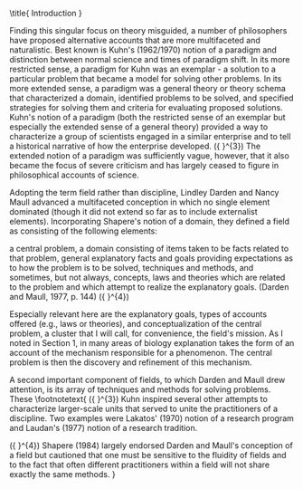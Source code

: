 \title{
Introduction
}

Finding this singular focus on theory misguided, a number of philosophers have proposed alternative accounts that are more multifaceted and naturalistic. Best known is Kuhn's (1962/1970) notion of a paradigm and distinction between normal science and times of paradigm shift. In its more restricted sense, a paradigm for Kuhn was an exemplar - a solution to a particular problem that became a model for solving other problems. In its more extended sense, a paradigm was a general theory or theory schema that characterized a domain, identified problems to be solved, and specified strategies for solving them and criteria for evaluating proposed solutions. Kuhn's notion of a paradigm (both the restricted sense of an exemplar but especially the extended sense of a general theory) provided a way to characterize a group of scientists engaged in a similar enterprise and to tell a historical narrative of how the enterprise developed. \({ }^{3}\) The extended notion of a paradigm was sufficiently vague, however, that it also became the focus of severe criticism and has largely ceased to figure in philosophical accounts of science.

Adopting the term field rather than discipline, Lindley Darden and Nancy Maull advanced a multifaceted conception in which no single element dominated (though it did not extend so far as to include externalist elements). Incorporating Shapere's notion of a domain, they defined a field as consisting of the following elements:

a central problem, a domain consisting of items taken to be facts related to that problem, general explanatory facts and goals providing expectations as to how the problem is to be solved, techniques and methods, and sometimes, but not always, concepts, laws and theories which are related to the problem and which attempt to realize the explanatory goals. (Darden and Maull, 1977, p. 144) \({ }^{4}\)

Especially relevant here are the explanatory goals, types of accounts offered (e.g., laws or theories), and conceptualization of the central problem, a cluster that I will call, for convenience, the field's mission. As I noted in Section 1, in many areas of biology explanation takes the form of an account of the mechanism responsible for a phenomenon. The central problem is then the discovery and refinement of this mechanism.

A second important component of fields, to which Darden and Maull drew attention, is its array of techniques and methods for solving problems. These
\footnotetext{
\({ }^{3}\) Kuhn inspired several other attempts to characterize larger-scale units that served to unite the practitioners of a discipline. Two examples were Lakatos' (1970) notion of a research program and Laudan's (1977) notion of a research tradition.

\({ }^{4}\) Shapere (1984) largely endorsed Darden and Maull's conception of a field but cautioned that one must be sensitive to the fluidity of fields and to the fact that often different practitioners within a field will not share exactly the same methods.
}